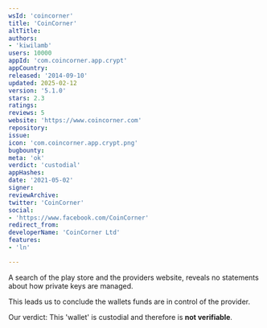 ```yaml
---
wsId: 'coincorner'
title: 'CoinCorner'
altTitle: 
authors:
- 'kiwilamb'
users: 10000
appId: 'com.coincorner.app.crypt'
appCountry: 
released: '2014-09-10'
updated: 2025-02-12
version: '5.1.0'
stars: 2.3
ratings: 
reviews: 5
website: 'https://www.coincorner.com'
repository: 
issue: 
icon: 'com.coincorner.app.crypt.png'
bugbounty: 
meta: 'ok'
verdict: 'custodial'
appHashes: 
date: '2021-05-02'
signer: 
reviewArchive: 
twitter: 'CoinCorner'
social:
- 'https://www.facebook.com/CoinCorner'
redirect_from: 
developerName: 'CoinCorner Ltd'
features:
- 'ln'

---
```


A search of the play store and the providers website, reveals no statements about how private keys are managed.

This leads us to conclude the wallets funds are in control of the provider.

Our verdict: This 'wallet' is custodial and therefore is **not verifiable**.

